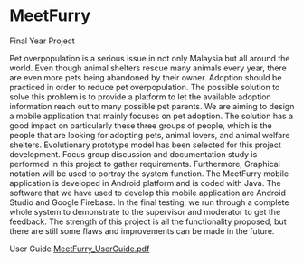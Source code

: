 # MeetFurry
Final Year Project 

Pet overpopulation is a serious issue in not only Malaysia but all around the world. Even though animal shelters rescue many animals every year, there are even
more pets being abandoned by their owner. Adoption should be practiced in order to reduce pet overpopulation. The possible solution to solve this problem is
to provide a platform to let the available adoption information reach out to many possible pet parents. We are aiming to design a mobile application that mainly
focuses on pet adoption. The solution has a good impact on particularly these three groups of people, which is the people that are looking for adopting pets,
animal lovers, and animal welfare shelters. Evolutionary prototype model has been selected for this project development. Focus group discussion and
documentation study is performed in this project to gather requirements. Furthermore, Graphical notation will be used to portray the system function. The
MeetFurry mobile application is developed in Android platform and is coded with Java. The software that we have used to develop this mobile application are
Android Studio and Google Firebase. In the final testing, we run through a complete whole system to demonstrate to the supervisor and moderator to get the
feedback. The strength of this project is all the functionality proposed, but there are still some flaws and improvements can be made in the future.

User Guide 
[MeetFurry_UserGuide.pdf](https://github.com/Mikkeline/MeetFurry/files/8802585/MeetFurry_UserGuide.pdf)


